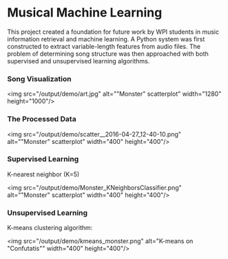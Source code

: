 # Musical Machine Learning

This project created a foundation for future work by WPI students in music information retrieval and machine learning. A Python system was first constructed to extract variable-length features from audio files. The problem of determining song structure was then approached with both supervised and unsupervised learning algorithms.

### Song Visualization

<img src="/output/demo/art.jpg" alt="\"Monster\" scatterplot" width="1280" height="1000"/>

### The Processed Data

<img src="/output/demo/scatter__2016-04-27_12-40-10.png" alt="\"Monster\" scatterplot" width="400" height="400"/>

### Supervised Learning

K-nearest neighbor (K=5)

<img src="/output/demo/Monster_KNeighborsClassifier.png" alt="\"Monster\" scatterplot" width="400" height="400"/>

### Unsupervised Learning

K-means clustering algorithm:

<img src="/output/demo/kmeans_monster.png" alt="K-means on \"Confutatis\"" width="400" height="400"/>


